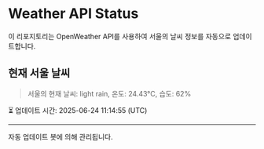 
# Weather API Status

이 리포지토리는 OpenWeather API를 사용하여 서울의 날씨 정보를 자동으로 업데이트합니다.

## 현재 서울 날씨
> 서울의 현재 날씨: light rain, 온도: 24.43°C, 습도: 62%

⏳ 업데이트 시간: 2025-06-24 11:14:55 (UTC)

---
자동 업데이트 봇에 의해 관리됩니다.
